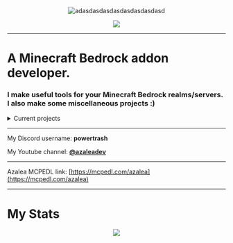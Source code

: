 <div align="center">
  
  ![adasdasdasdasdasdasdasdasd](https://github.com/Ant767/Ant767/assets/122332042/0adb597c-f815-434c-b15d-fbf08e948f64)


  ![](https://img.shields.io/discord/922867041029984316?style=flat&label=Discord%20Server)

</div>

---

# A Minecraft Bedrock addon developer.

### I make useful tools for your Minecraft Bedrock realms/servers. I also make some miscellaneous projects :)
<details>

  <summary>Current projects</summary>

- Azalea
- Torchflower (Coming Soon)
- [TrashChat](https://trashchat.org)

</details>

---

My Discord username: **powertrash**

My Youtube channel: [**@azaleadev**](https://youtube.com/@azaleadev)

---

Azalea MCPEDL link: [https://mcpedl.com/azalea](https://mcpedl.com/azalea)

---

# My Stats

<div align="center">

  <img src="https://github-profile-trophy.vercel.app/?username=Ant767&theme=nord&no-frame=true&margin-w=10&column=7" />

</div>
